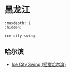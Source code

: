 # 黑龙江

```{toctree}
:maxdepth: 1
:hidden:

ice-city-swing
```

## 哈尔滨
- [Ice City Swing (摇摆哈尔滨)](ice-city-swing.md)
